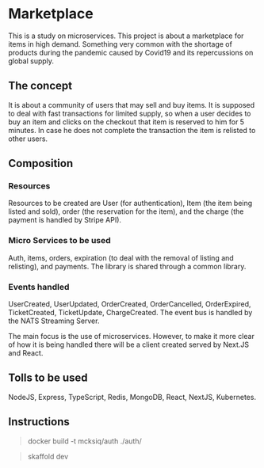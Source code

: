 # Marketplace

This is a study on microservices. This project is about a marketplace for items in high demand. Something very common with the shortage of products during the pandemic caused by Covid19 and its repercussions on global supply.

## The concept

It is about a community of users that may sell and buy items. It is supposed to deal with fast transactions for limited supply, so when a user decides to buy an item and clicks on the checkout that item is reserved to him for 5 minutes. In case he does not complete the transaction the item is relisted to other users.

## Composition

### Resources

Resources to be created are User (for authentication), Item (the item being listed and sold), order (the reservation for the item), and the charge (the payment is handled by Stripe API).

### Micro Services to be used

Auth, items, orders, expiration (to deal with the removal of listing and relisting), and payments. The library is shared through a common library.

### Events handled

UserCreated, UserUpdated, OrderCreated, OrderCancelled, OrderExpired, TicketCreated, TicketUpdate, ChargeCreated. The event bus is handled by the NATS Streaming Server.

The main focus is the use of microservices. However, to make it more clear of how it is being handled there will be a client created served by Next.JS and React.

## Tolls to be used

NodeJS, Express, TypeScript, Redis, MongoDB, React, NextJS, Kubernetes.

## Instructions

> docker build -t mcksiq/auth ./auth/

> skaffold dev
